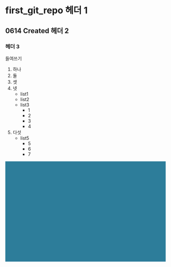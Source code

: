 # first_git_repo 헤더 1

## 0614 Created 헤더 2

### 헤더 3

들여쓰기
  1) 하나
  2) 둘
  3) 셋
  4) 넷
     - list1
     - list2
     - list3
       * 1
       * 2
       * 3
       * 4
  5) 다섯
     - list5
       * 5
       * 6
       * 7
      
![capture](/capture.png)
